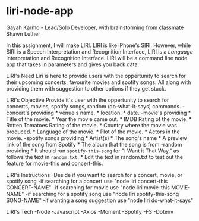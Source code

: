 # liri-node-app

Gayah Karmo - Lead/Solo Developer, with brainstorming from classmate Shawn Luther

In this assignment, I will make LIRI. LIRI is like iPhone's SIRI. However, while SIRI is a Speech Interpretation and Recognition Interface, LIRI is a _Language_ Interpretation and Recognition Interface. LIRI will be a command line node app that takes in parameters and gives you back data.

LIRI's Need
  Liri is here to provide users with the oppertunity to search for their upcoming concerts, favourite movies and spotify songs. All       along     with providing them with suggestion to other options if they get stuck.

LIRI's Objective
  Provide it's user with the oppertunity to search for concerts, movies, spotify songs, random (do-what-it-says) commands.
    -concert's providing
       * venue's name. 
       * location. 
       * date.
    -movie's providing 
       * Title of the movie.
       * Year the movie came out.
       * IMDB Rating of the movie.
       * Rotten Tomatoes Rating  of the movie.
       * Country where the movie was produced.
       * Language of the movie.
       * Plot of the movie.
       * Actors in the movie.
    -spotify songs providing
       * Artist(s)
       * The song's name
       * A preview link of the song from Spotify
       * The album that the song is from
    -random providing
       * It should run `spotify-this-song` for "I Want it That Way," as follows the text in `random.txt`.
       * Edit the text in random.txt to test out the feature for movie-this and concert-this.
       
  LIRI's Instructions
    -Deside if you want to search for a concert, movie, or spotify song
    -if searching for a concert use "node liri concert-this CONCERT-NAME"
    -if searching for movie use "node liri movie-this MOVIE-NAME"
    -if searching for a spotify song use "node liri spotify-this-song SONG-NAME"
    -if wanting a song suggestion use "node liri do-what-it-says"
  
  LIRI's Tech
    -Node
    -Javascript
    -Axios
    -Moment
    -Spotify
    -FS
    -Dotenv
    
